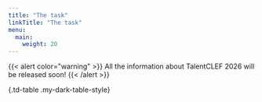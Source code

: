 ```yaml
---
title: "The task"
linkTitle: "The task"
menu:
  main:
    weight: 20
---
```


{{< alert color="warning" >}}<i class="fas fa-exclamation-triangle"></i> All the information about TalentCLEF 2026 will be released soon!
{{< /alert >}}



{.td-table  .my-dark-table-style}

